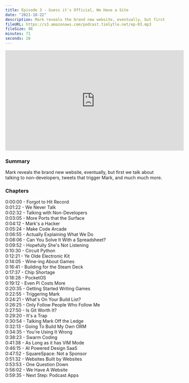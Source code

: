 ```yaml
---
title: Episode 3 - Guess it's Official, We Have a Site
date: "2021-10-22"
description: Mark reveals the brand new website, eventually, but first we talk about talking to non-developers, tweets that trigger Mark, and much much more.
fileURL: https://s3.amazonaws.com/podcast.timlytle.net/ep-03.mp3
fileSize: 98
minutes: 71
seconds: 28
---
```


<iframe width="560" height="315" src="https://www.youtube.com/embed/bgw1AwGgqb8" title="YouTube video player" frameborder="0" allow="accelerometer; autoplay; clipboard-write; encrypted-media; gyroscope; picture-in-picture" allowfullscreen></iframe>

### Summary
Mark reveals the brand new website, eventually, but first we talk about talking to non-developers, tweets that trigger Mark, and much much more.

### Chapters

0:00:00 - Forgot to Hit Record  
0:01:22 - We Never Talk  
0:02:32 - Talking with Non-Developers  
0:03:05 - More Ports that the Surface  
0:04:12 - Mark's a Hacker  
0:05:24 - Make Code Arcade  
0:06:55 - Actually Explaining What We Do  
0:08:06 - Can You Solve It With a Spreadsheet?  
0:09:52 - Hopefully She's Not Listening  
0:10:30 - Circuit Python  
0:12:21 - Ye Olde Electronic Kit  
0:14:05 - Wine-ing About Games  
0:16:41 - Building for the Steam Deck  
0:17:37 - Chip Shortage  
0:18:28 - PocketOS  
0:19:12 - Even Pi Costs More  
0:20:35 - Getting Started Writing Games  
0:22:55 - Triggering Mark  
0:24:21 - What's On Your Build List?  
0:26:25 - Only Follow People Who Follow Me  
0:27:50 - Is Git Worth It?  
0:29:20 - It's a Trap  
0:30:54 - Talking Mark Off the Ledge  
0:32:13 - Going To Build My Own ORM  
0:34:35 - You're Using It Wrong  
0:38:23 - Swarm Coding  
0:41:38 - As Long as it has VIM Mode  
0:46:15 - AI Powered Design SaaS  
0:47:52 - SquareSpace: Not a Sponsor  
0:51:32 - Websites Built by Websites  
0:53:53 - One Question Down  
0:56:02 - We Have A Website  
0:59:35 - Next Step: Podcast Apps  
